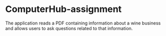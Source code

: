 # ComputerHub-assignment
 The application reads a PDF containing information about a wine business and allows users to ask questions related to that information.
